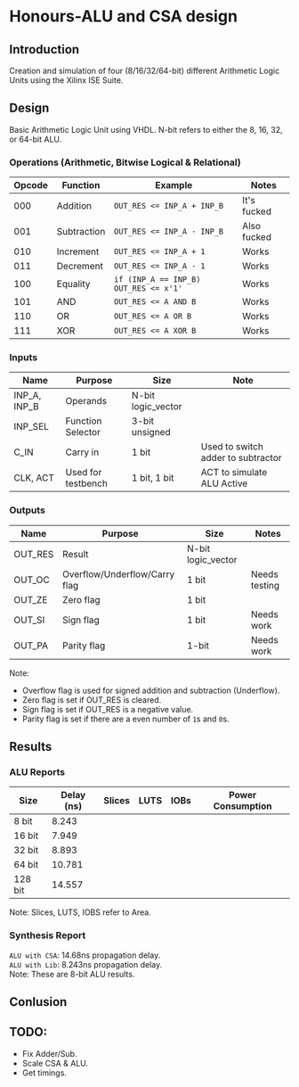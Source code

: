 # Honours-ALU and CSA design

## Introduction

Creation and simulation of four (8/16/32/64-bit) different Arithmetic Logic Units using the Xilinx ISE Suite. 

## Design

Basic Arithmetic Logic Unit using VHDL. N-bit refers to either the 8, 16, 32, or 64-bit ALU.

### Operations (Arithmetic, Bitwise Logical & Relational)

| Opcode        | Function      | Example                               | Notes                             |
| ------------- | ------------- | ------------------------------------- | --------------------------------- |
| 000           | Addition      | `OUT_RES <= INP_A + INP_B`            | It's fucked                       |
| 001           | Subtraction   | `OUT_RES <= INP_A - INP_B`            | Also fucked                       |
| 010           | Increment     | `OUT_RES <= INP_A + 1`                | Works                             |
| 011           | Decrement     | `OUT_RES <= INP_A - 1`                | Works                             |
| 100           | Equality      | `if (INP_A == INP_B) OUT_RES <= x'1'` | Works                             |
| 101           | AND           | `OUT_RES <= A AND B`                  | Works                             |
| 110           | OR            | `OUT_RES <= A OR B`                   | Works                             |
| 111           | XOR           | `OUT_RES <= A XOR B`                  | Works                             |

### Inputs

| Name          | Purpose            | Size               | Note                               |
| ------------- | ------------------ | ------------------ | ---------------------------------- |
| INP_A, INP_B  | Operands           | N-bit logic_vector |                                    |
| INP_SEL       | Function Selector  | 3-bit unsigned     |                                    |
| C_IN          | Carry in           | 1 bit              | Used to switch adder to subtractor |
| CLK, ACT      | Used for testbench | 1 bit, 1 bit       | ACT to simulate ALU Active         | 

### Outputs

| Name    | Purpose                       | Size                | Notes         |
| ------- | ----------------------------- | ------------------- | ------------- |
| OUT_RES | Result                        | N-bit logic_vector  |               |
| OUT_OC  | Overflow/Underflow/Carry flag | 1 bit               | Needs testing |
| OUT_ZE  | Zero flag                     | 1 bit               |               |
| OUT_SI  | Sign flag                     | 1 bit               | Needs work    |
| OUT_PA  | Parity flag                   | 1-bit               | Needs work    |

Note: 
* Overflow flag is used for signed addition and subtraction (Underflow).
* Zero flag is set if OUT_RES is cleared.
* Sign flag is set if OUT_RES is a negative value.
* Parity flag is set if there are a even number of `1`s and `0`s.

## Results

### ALU Reports

| Size    | Delay (ns) | Slices | LUTS | IOBs | Power Consumption |
| ------- | ---------- | ------ | ---- | ---- | ----------------- |
| 8 bit   | 8.243      |        |      |      |                   |
| 16 bit  | 7.949      |        |      |      |                   |
| 32 bit  | 8.893      |        |      |      |                   |
| 64 bit  | 10.781     |        |      |      |                   |
| 128 bit | 14.557     |        |      |      |                   |

Note: Slices, LUTS, IOBS refer to Area.

### Synthesis Report

`ALU with CSA`: 14.68ns propagation delay. </br>
`ALU with Lib`: 8.243ns propagation delay. </br>
Note: These are 8-bit ALU results.

## Conlusion

## TODO:

* Fix Adder/Sub.
* Scale CSA & ALU.
* Get timings.

